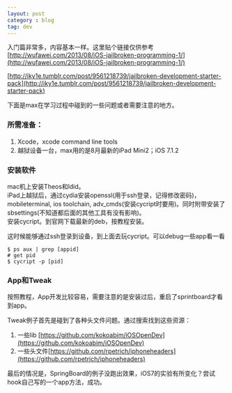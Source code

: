 ```yaml
---
layout: post
category : blog
tag: dev
---
```


入门篇非常多，内容基本一样。这里贴个链接仅供参考  
[http://wufawei.com/2013/08/iOS-jailbroken-programming-1/](http://wufawei.com/2013/08/iOS-jailbroken-programming-1/)

[http://iky1e.tumblr.com/post/9561218739/jailbroken-development-starter-pack](http://iky1e.tumblr.com/post/9561218739/jailbroken-development-starter-pack)


下面是max在学习过程中碰到的一些问题或者需要注意的地方。

### 所需准备：  
1. Xcode，xcode command line tools   
2. 越狱设备一台，max用的是8月最新的iPad Mini2；iOS 7.1.2  

### 安装软件
mac机上安装Theos和ldid。  
iPad上越狱后，通过cydia安装openssl(用于ssh登录，记得修改密码)，mobileterminal, ios toolchain, adv_cmds(安装cycript时要用)。同时附带安装了sbsettings(不知道都后面的其他工具有没有影响)。  
安装cycript。到官网下载最新的deb，按教程安装。  
  
这时候能够通过ssh登录到设备，到上面去玩cycript。可以debug一些app看一看  

	$ ps aux | grep [appid]
	# get pid
	$ cycript -p [pid]

### App和Tweak
按照教程，App开发比较容易，需要注意的是安装过后，重启了sprintboard才看到app。  

Tweak例子首先是碰到了各种头文件问题。通过搜索找到这些资源：  
1. 一些lib [https://github.com/kokoabim/iOSOpenDev](https://github.com/kokoabim/iOSOpenDev)  
2. 一些头文件[https://github.com/rpetrich/iphoneheaders](https://github.com/rpetrich/iphoneheaders)  

最后的情况是，SpringBoard的例子没跑出效果，iOS7的实验有所变化？尝试hook自己写的一个app方法，成功。 

